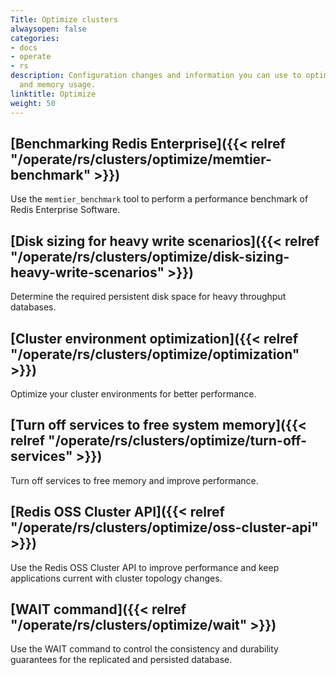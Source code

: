 ```yaml
---
Title: Optimize clusters
alwaysopen: false
categories:
- docs
- operate
- rs
description: Configuration changes and information you can use to optimize your performance
  and memory usage.
linktitle: Optimize
weight: 50
---
```

## [Benchmarking Redis Enterprise]({{< relref "/operate/rs/clusters/optimize/memtier-benchmark" >}}) 
Use the `memtier_benchmark` tool to perform a performance benchmark of Redis Enterprise Software.

## [Disk sizing for heavy write scenarios]({{< relref "/operate/rs/clusters/optimize/disk-sizing-heavy-write-scenarios" >}}) 
Determine the required persistent disk space for heavy throughput databases.

## [Cluster environment optimization]({{< relref "/operate/rs/clusters/optimize/optimization" >}}) 
Optimize your cluster environments for better performance.

## [Turn off services to free system memory]({{< relref "/operate/rs/clusters/optimize/turn-off-services" >}}) 
Turn off services to free memory and improve performance.

## [Redis OSS Cluster API]({{< relref "/operate/rs/clusters/optimize/oss-cluster-api" >}}) 
Use the Redis OSS Cluster API to improve performance and keep applications current with cluster topology changes.

## [WAIT command]({{< relref "/operate/rs/clusters/optimize/wait" >}})
Use the WAIT command to control the consistency and durability guarantees for the replicated and persisted database.
